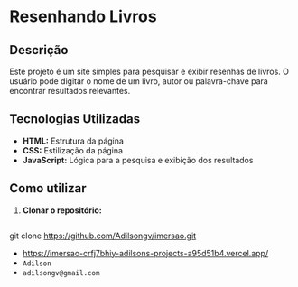 # Resenhando Livros

## Descrição
Este projeto é um site simples para pesquisar e exibir resenhas de livros. O usuário pode digitar o nome de um livro, autor ou palavra-chave para encontrar resultados relevantes.

## Tecnologias Utilizadas
* **HTML:** Estrutura da página
* **CSS:** Estilização da página
* **JavaScript:** Lógica para a pesquisa e exibição dos resultados

## Como utilizar
1. **Clonar o repositório:**
   ```bash
git clone https://github.com/Adilsongv/imersao.git
  * https://imersao-crfj7bhiy-adilsons-projects-a95d51b4.vercel.app/
  * `Adilson`
  * `adilsongv@gmail.com`

